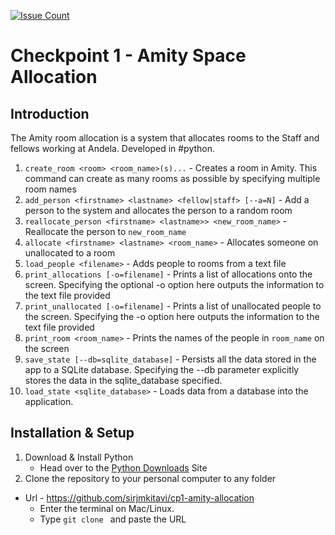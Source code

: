 [![Issue Count](https://lima.codeclimate.com/github/sirjmkitavi/cp1-amity-allocation/badges/issue_count.svg)](https://lima.codeclimate.com/github/sirjmkitavi/cp1-amity-allocation)
# Checkpoint 1 - Amity Space Allocation
## Introduction
The Amity room allocation is a system that allocates rooms to the Staff and fellows working at Andela. Developed in #python.

1. `create_room <room> <room_name>(s)...` - Creates a room in Amity. This command can create as many rooms as possible by specifying multiple room names
2. `add_person <firstname> <lastname> <fellow|staff> [--a=N]` - Add a person to the system and allocates the person to a random room
3. `reallocate_person <firstname> <lastname>> <new_room_name>` - Reallocate the person to `new_room_name`
4. `allocate <firstname> <lastname> <room_name>` - Allocates someone on unallocated to a room
5. `load_people <filename>` - Adds people to rooms from a text file
6. `print_allocations [-o=filename]` - Prints a list of allocations  onto the screen. Specifying the optional -o option here outputs the information to the text file provided
7. `print_unallocated [-o=filename]` - Prints a list of unallocated people to the screen. Specifying the -o option here outputs the information to the text file provided
8. `print_room <room_name>` - Prints the names of the people in `room_name` on the screen
9. `save_state [--db=sqlite_database]` - Persists all the data stored in the app to a SQLite database. Specifying the --db parameter explicitly stores the data in the sqlite_database specified.
10. `load_state <sqlite_database>` - Loads data from a database into the application.

## Installation & Setup
1. Download & Install Python
 	* Head over to the [Python Downloads](https://www.python.org/downloads/) Site
2. Clone the repository to your personal computer to any folder
  * Url  - https://github.com/sirjmkitavi/cp1-amity-allocation
 	* Enter the terminal on Mac/Linux.
 	* Type `git clone ` and paste the URL
